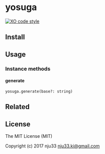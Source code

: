 # yosuga

[![XO code style](https://img.shields.io/badge/code_style-XO-5ed9c7.svg)](https://github.com/sindresorhus/xo)

## Install
<!--
```bash
yarn add -D yosuga
npm i -D yosuga
```

```js
``` -->

## Usage

### Instance methods

#### generate

`yosuga.generate(base?: string)`

## Related

## License

The MIT License (MIT)

Copyright (c) 2017 nju33 <nju33.ki@gmail.com>
